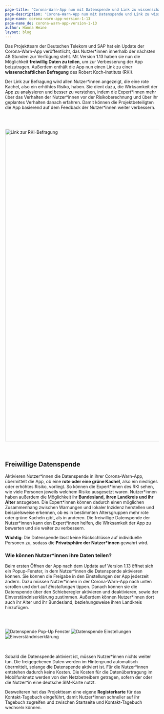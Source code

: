 ```yaml
---
page-title: "Corona-Warn-App nun mit Datenspende und Link zu wissenschaftlicher Befragung"
page-description: "Corona-Warn-App nun mit Datenspende und Link zu wissenschaftlicher Befragung"
page-name: corona-warn-app-version-1-13
page-name_de: corona-warn-app-version-1-13
author: Hanna Heine
layout: blog
---
```

 
Das Projektteam der Deutschen Telekom und SAP hat ein Update der Corona-Warn-App veröffentlicht, das Nutzer*innen innerhalb der nächsten 48 Stunden zur Verfügung steht. Mit Version 1.13 haben sie nun die Möglichkeit **freiwillig Daten zu teilen**, um zur Verbesserung der App beizutragen. Außerdem enthält die App nun einen Link zu einer **wissenschaftlichen Befragung** des Robert Koch-Instituts (RKI).

<!-- overview -->

Der Link zur Befragung wird allen Nutzer\*innen angezeigt, die eine rote Kachel, also ein erhöhtes Risiko, haben. Sie dient dazu, die Wirksamkeit der App zu analysieren und besser zu verstehen, indem die Expert\*innen mehr über das Verhalten der Nutzer\*innen vor der Risikoberechnung und über ihr geplantes Verhalten danach erfahren. Damit können die Projektbeteiligten die App basierend auf dem Feedback der Nutzer\*innen weiter verbessern. 

<br></br>
<div class="text-center"> <img src="./rki-survey.png" title="Link zur RKI-Befragung" alt="Link zur RKI-Befragung" style="align: center" height="1024"></div>
<br></br>


## Freiwillige Datenspende

Aktivieren Nutzer\*innen die Datenspende in ihrer Corona-Warn-App, übermittelt die App, ob eine **rote oder eine grüne Kachel**, also ein niedriges oder erhöhtes Risiko, vorliegt. So können die Expert\*innen des RKI sehen, wie viele Personen jeweils welchem Risiko ausgesetzt waren. Nutzer\*innen haben außerdem die Möglichkeit ihr **Bundesland, ihren Landkreis und ihr Alter** anzugeben. Die Expert\*innen können dadurch einen möglichen Zusammenhang zwischen Warnungen und lokaler Inzidenz herstellen und beispielsweise erkennen, ob es in bestimmten Altersgruppen mehr rote oder grüne Kacheln gibt, als in anderen. Die freiwillige Datenspende der Nutzer\*innen kann den Expert\*innen helfen, die Wirksamkeit der App zu bewerten und sie weiter zu verbessern. 

**Wichtig**: Die Datenspende lässt keine Rückschlüsse auf individuelle Personen zu, sodass die **Privatsphäre der Nutzer\*innen** gewahrt wird. 

### Wie können Nutzer\*innen ihre Daten teilen?

Beim ersten Öffnen der App nach dem Update auf Version 1.13 öffnet sich ein Popup-Fenster, in dem Nutzer\*innen die Datenspende aktivieren können. Sie können die Freigabe in den Einstellungen der App jederzeit ändern. Dazu müssen Nutzer\*innen in der Corona-Warn-App nach unten scrollen und dort auf *Einstellungen* tippen. Danach können sie die Datenspende über den Schieberegler aktivieren und deaktivieren, sowie der Einverständniserklärung zustimmen. Außerdem können Nutzer\*innen dort auch ihr Alter und ihr Bundesland, beziehungsweise ihren Landkreis hinzufügen. 

<br></br>

<div class="text-center"> <img src="./DatenOnboarding_DE.png" title="Datenspende Pop-Up Fenster" alt="Datenspende Pop-Up Fenster" style="align: center"> <img src="./DatenSettings_DE_1.png" title="Datenspende Einstellungen" alt="Datenspende Einstellungen" style="align: center"> <img src="./DataSettings_DE_2.png" title="Einverständniserklärung" alt="Einverständniserklärung"  ></div>
<br></br>


Sobald die Datenspende aktiviert ist, müssen Nutzer\*innen nichts weiter tun. Die freigegebenen Daten werden im Hintergrund automatisch übermittelt, solange die Datenspende aktiviert ist.  Für die Nutzer\*innen entstehen dadurch keine Kosten. Die Kosten für die Datenübertragung im Mobilfunknetz werden von den Netzbetreibern getragen, sofern der oder die Nutzer\*in eine deutsche SIM-Karte nutzt.

Desweiteren hat das Projektteam eine eigene **Registerkarte** für das Kontakt-Tagebuch eingeführt, damit Nutzer\*innen schneller auf ihr Tagebuch zugreifen und zwischen Startseite und Kontakt-Tagebuch wechseln können.  
